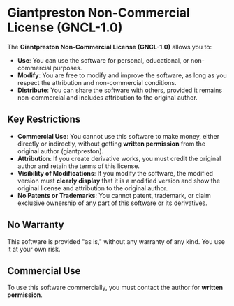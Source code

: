 # Giantpreston Non-Commercial License (GNCL-1.0)

The **Giantpreston Non-Commercial License (GNCL-1.0)** allows you to:
- **Use**: You can use the software for personal, educational, or non-commercial purposes.
- **Modify**: You are free to modify and improve the software, as long as you respect the attribution and non-commercial conditions.
- **Distribute**: You can share the software with others, provided it remains non-commercial and includes attribution to the original author.

## Key Restrictions
- **Commercial Use**: You cannot use this software to make money, either directly or indirectly, without getting **written permission** from the original author (giantpreston).
- **Attribution**: If you create derivative works, you must credit the original author and retain the terms of this license.
- **Visibility of Modifications**: If you modify the software, the modified version must **clearly display** that it is a modified version and show the original license and attribution to the original author.
- **No Patents or Trademarks**: You cannot patent, trademark, or claim exclusive ownership of any part of this software or its derivatives.

## No Warranty
This software is provided "as is," without any warranty of any kind. You use it at your own risk.

## Commercial Use
To use this software commercially, you must contact the author for **written permission**.

